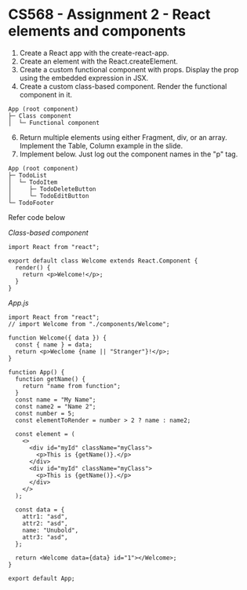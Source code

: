 # CS568 - Assignment 2 - React elements and components
1. Create a React app with the create-react-app.
2. Create an element with the React.createElement.
3. Create a custom functional component with props. Display the prop using the embedded expression in JSX.
4. Create a custom class-based component. Render the functional component in it.
```
App (root component)
├─ Class component
│  └─ Functional component
```
6. Return multiple elements using either Fragment, div, or an array. Implement the Table, Column example in the slide.
7. Implement below. Just log out the component names in the "p" tag.
```
App (root component)
├─ TodoList
│  └─ TodoItem
│     ├─ TodoDeleteButton
│     └─ TodoEditButton
└─ TodoFooter
```

Refer code below

*Class-based component*

```
import React from "react";

export default class Welcome extends React.Component {
  render() {
    return <p>Welcome!</p>;
  }
}
```

*App.js*

```
import React from "react";
// import Welcome from "./components/Welcome";

function Welcome({ data }) {
  const { name } = data;
  return <p>Weclome {name || "Stranger"}!</p>;
}

function App() {
  function getName() {
    return "name from function";
  }
  const name = "My Name";
  const name2 = "Name 2";
  const number = 5;
  const elementToRender = number > 2 ? name : name2;

  const element = (
    <>
      <div id="myId" className="myClass">
        <p>This is {getName()}.</p>
      </div>
      <div id="myId" className="myClass">
        <p>This is {getName()}.</p>
      </div>
    </>
  );

  const data = {
    attr1: "asd",
    attr2: "asd",
    name: "Unubold",
    attr3: "asd",
  };

  return <Welcome data={data} id="1"></Welcome>;
}

export default App;
```
